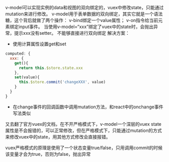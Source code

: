v-model可以实现实例的data和视图的双向绑定的，vuex中修改state，只能通过mutation来进行修改。
v-model用于表单数据的双向绑定，其实它就是一个语法糖，这个背后就做了两个操作：
v-bind绑定一个value属性；
v-on指令给当前元素绑定input事件。
当使用v-model=“xxx”绑定了vuex中的state时，会抛出异常，提示xxx没有setter。
不能够直接进行双向绑定
解决方案：
- 使用计算属性设置get和set
```javascript
computed: {
  xxx: {
    get(){
      return this.$store.state.xxx
    },
    set(value){
      this.$store.commit('changeXXX', value)
    }
  }
}
```

- 在change事件的回调函数中调用mutation方法，和react中的onchange事件写法类似

又去翻了官方vuex的文档，在不开严格模式下，v-model一个深层的vuex state属性是不会报错的，可以正常修改，但在严格模式下，只能通过mutation的方式来修改vuex中的state，用其他方式修改会直接报错。

vuex严格模式的原理是使用了一个状态变量true/false，只用调用commit的时候该变量才会为true，否则为false，抛出异常